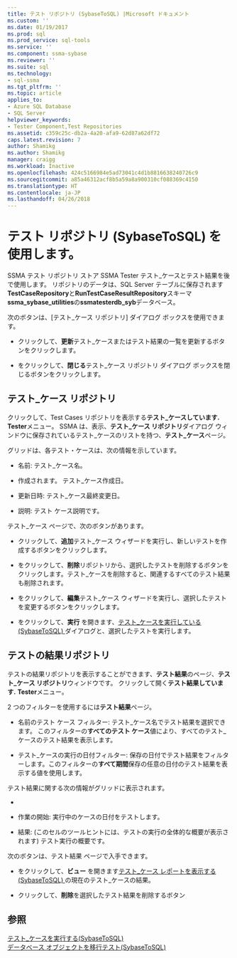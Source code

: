 ```yaml
---
title: テスト リポジトリ (SybaseToSQL) |Microsoft ドキュメント
ms.custom: ''
ms.date: 01/19/2017
ms.prod: sql
ms.prod_service: sql-tools
ms.service: ''
ms.component: ssma-sybase
ms.reviewer: ''
ms.suite: sql
ms.technology:
- sql-ssma
ms.tgt_pltfrm: ''
ms.topic: article
applies_to:
- Azure SQL Database
- SQL Server
helpviewer_keywords:
- Tester Component,Test Repositories
ms.assetid: c359c25c-db2a-4a20-afa9-62d87a62df72
caps.latest.revision: 7
author: Shamikg
ms.author: Shamikg
manager: craigg
ms.workload: Inactive
ms.openlocfilehash: 424c5166984e5ad73041c4d1b8816638240726c9
ms.sourcegitcommit: a85a46312acf8b5a59a8a900310cf088369c4150
ms.translationtype: HT
ms.contentlocale: ja-JP
ms.lasthandoff: 04/26/2018
---
```

# <a name="using-test-repositories-sybasetosql"></a>テスト リポジトリ (SybaseToSQL) を使用します。
SSMA テスト リポジトリ ストア SSMA Tester テスト_ケースとテスト結果を後で使用します。 リポジトリのデータは、SQL Server テーブルに保存されます**TestCaseRepository**と**RunTestCaseResultRepository**スキーマ**ssma_sybase_utilities**の**ssmatesterdb_syb**データベース。  
  
次のボタンは、[テスト_ケース リポジトリ] ダイアログ ボックスを使用できます。  
  
-   クリックして、**更新**テスト_ケースまたはテスト結果の一覧を更新するボタンをクリックします。  
  
-   をクリックして、**閉じる**テスト_ケース リポジトリ ダイアログ ボックスを閉じるボタンをクリックします。  
  
## <a name="test-cases-repository"></a>テスト_ケース リポジトリ  
クリックして、Test Cases リポジトリを表示する**テスト_ケースしています.** **Tester**メニュー。 SSMA は、表示、**テスト_ケース リポジトリ**ダイアログ ウィンドウに保存されているテスト_ケースのリストを持つ、**テスト_ケース**ページ。  
  
グリッドは、各テスト・ケースは、次の情報を示しています。  
  
-   名前: テスト_ケース名。  
  
-   作成されます。 テスト_ケース作成日。  
  
-   更新日時: テスト_ケース最終変更日。  
  
-   説明: テスト ケース説明です。  
  
テスト_ケース ページで、次のボタンがあります。  
  
-   クリックして、**追加**テスト_ケース ウィザードを実行し、新しいテストを作成するボタンをクリックします。  
  
-   をクリックして、**削除**リポジトリから、選択したテストを削除するボタンをクリックします。テスト_ケースを削除すると、関連するすべてのテスト結果も削除されます。  
  
-   をクリックして、**編集**テスト_ケース ウィザードを実行し、選択したテストを変更するボタンをクリックします。  
  
-   をクリックして、**実行** を開きます、[テスト_ケースを実行している&#40;SybaseToSQL&#41; ](../../ssma/sybase/running-test-cases-sybasetosql.md)ダイアログと、選択したテストを実行します。  
  
## <a name="test-results-repository"></a>テストの結果リポジトリ  
テストの結果リポジトリを表示することができます、**テスト結果**のページ、**テスト_ケース リポジトリ**ウィンドウです。 クリックして開く**テスト結果しています.** **Tester**メニュー。  
  
2 つのフィルターを使用するには**テスト結果**ページ。  
  
-   名前のテスト ケース フィルター: テスト_ケース名でテスト結果を選択できます。 このフィルターの**すべてのテスト ケース**値により、すべてのテスト_ケースのテスト結果を表示します。  
  
-   テスト_ケースの実行の日付フィルター: 保存の日付でテスト結果をフィルターします。このフィルターの**すべて期間**保存の任意の日付のテスト結果を表示する値を使用します。  
  
テスト結果に関する次の情報がグリッドに表示されます。  
  
-   [名前]: テスト_ケースの名前。  
  
-   作業の開始: 実行中のケースの日付をテストします。  
  
-   結果: (このセルのツールヒントには、テストの実行の全体的な概要が表示されます) テスト実行の概要です。  
  
次のボタンは、テスト結果 ページで入手できます。  
  
-   をクリックして、**ビュー**  を開きます[テスト_ケース レポートを表示する&#40;SybaseToSQL&#41; ](../../ssma/sybase/viewing-test-case-reports-sybasetosql.md)の現在のテスト_ケースの結果。  
  
-   クリックして、**削除**を選択したテスト結果を削除するボタン  
  
## <a name="see-also"></a>参照  
[テスト_ケースを実行する&#40;SybaseToSQL&#41;](../../ssma/sybase/running-test-cases-sybasetosql.md)  
[データベース オブジェクトを移行テスト&#40;SybaseToSQL&#41;](../../ssma/sybase/testing-migrated-database-objects-sybasetosql.md)  
  
